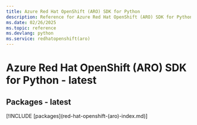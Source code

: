 ```yaml
---
title: Azure Red Hat OpenShift (ARO) SDK for Python
description: Reference for Azure Red Hat OpenShift (ARO) SDK for Python
ms.date: 02/26/2025
ms.topic: reference
ms.devlang: python
ms.service: redhatopenshift(aro)
---
```

# Azure Red Hat OpenShift (ARO) SDK for Python - latest
## Packages - latest
[!INCLUDE [packages](red-hat-openshift-(aro\)-index.md)]